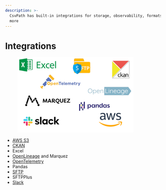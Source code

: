 ```yaml
---
description: >-
  CsvPath has built-in integrations for storage, observability, formats, and
  more
---
```


# Integrations

<figure><img src="../../.gitbook/assets/integration_logos (3).png" alt="" width="375"><figcaption></figcaption></figure>

* [AWS S3](../../topics/how-tos/csvpath-in-aws-lambda.md)
* [CKAN](../getting-started-with-csvpath-+-ckan.md)
* Excel
* [OpenLineage](getting-started-with-csvpath-+-openlineage.md) and Marquez
* [OpenTelemetry](getting-started-with-csvpath-+-opentelemetry.md)
* Pandas
* [SFTP](../../topics/how-tos/sending-results-by-sftp.md)&#x20;
* SFTPPlus
* [Slack](../../topics/how-tos/setup-notifications-to-slack.md)
